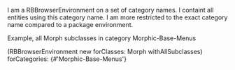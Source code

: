 I am a RBBrowserEnvironment on a set of category names.I containt all entities using this category name.I am more restricted to the exact category name comparedto a package environment.Example, all Morph subclasses in category Morphic-Base-Menus(RBBrowserEnvironment new forClasses: Morph withAllSubclasses) forCategories: {#'Morphic-Base-Menus'}